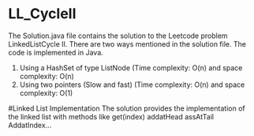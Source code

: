 # LL_CycleII

The Solution.java file contains the solution to the Leetcode problem LinkedListCycle II.
There are two ways mentioned in the solution file.
The code is implemented in Java.
1. Using a HashSet of type ListNode (Time complexity: O(n) and space complexity: O(n)
2. Using two pointers (Slow and fast) (Time complexity: O(n) and space complexity: O(1)

#Linked List Implementation
The solution provides the implementation of the linked list with methods like get(index) addatHead assAtTail AddatIndex...

